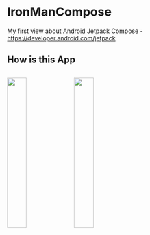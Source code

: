 # IronManCompose
My first view about Android Jetpack Compose - https://developer.android.com/jetpack

## How is this App
<img src="http://www.projectconnect.com.br/github_imagens/Screenshot_1574908292.png" width="30%"></img>
<img src="http://www.projectconnect.com.br/github_imagens/Screenshot_1574908291.png" width="30%"></img>
-------------



